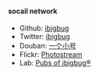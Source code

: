 #### socail network
* Github: [ibigbug](https://github.com/ibigbug)
* Twitter: [ibigbug](https://twitter.com/ibigbug)
* Douban: [一个小号](http://www.douban.com/people/sbsbsbhehehe/)
* Flickr: [Photostream](https://www.flickr.com/photos/ibigbug/)
* Lab: [Pubs of ibigbug®](https://pub.ibigbug.online)
